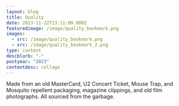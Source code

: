 ```yaml
---
layout: blog
title: Ouality
date: 2023-11-22T23:11:00.000Z
featuredimage: /image/quality_bookmark.png
images:
  - src: /image/quality_bookmark.png
  - src: /image/quality_bookmark_2.png
type: content
descblurb: "-"
postyear: "2023"
contentdesc: collage
---
```

Made from an old MasterCard, U2 Concert Ticket, Mouse Trap, and Mosquito repellent packaging, magazine clippings, and old film photographs. All sourced from the garbage.
